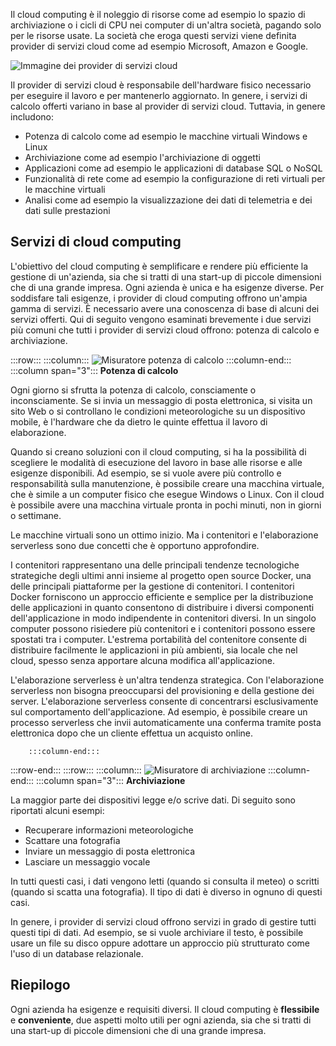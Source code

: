 Il cloud computing è il noleggio di risorse come ad esempio lo spazio di archiviazione o i cicli di CPU nei computer di un'altra società, pagando solo per le risorse usate. La società che eroga questi servizi viene definita provider di servizi cloud come ad esempio Microsoft, Amazon e Google.

![Immagine dei provider di servizi cloud](../media/2-cloud-providers.png)

Il provider di servizi cloud è responsabile dell'hardware fisico necessario per eseguire il lavoro e per mantenerlo aggiornato. In genere, i servizi di calcolo offerti variano in base al provider di servizi cloud. Tuttavia, in genere includono:

- Potenza di calcolo come ad esempio le macchine virtuali Windows e Linux
- Archiviazione come ad esempio l'archiviazione di oggetti
- Applicazioni come ad esempio le applicazioni di database SQL o NoSQL
- Funzionalità di rete come ad esempio la configurazione di reti virtuali per le macchine virtuali
- Analisi come ad esempio la visualizzazione dei dati di telemetria e dei dati sulle prestazioni

## <a name="cloud-computing-services"></a>Servizi di cloud computing

L'obiettivo del cloud computing è semplificare e rendere più efficiente la gestione di un'azienda, sia che si tratti di una start-up di piccole dimensioni che di una grande impresa. Ogni azienda è unica e ha esigenze diverse. Per soddisfare tali esigenze, i provider di cloud computing offrono un'ampia gamma di servizi.
È necessario avere una conoscenza di base di alcuni dei servizi offerti. Qui di seguito vengono esaminati brevemente i due servizi più comuni che tutti i provider di servizi cloud offrono: potenza di calcolo e archiviazione.

:::row:::
    :::column:::
        ![Misuratore potenza di calcolo](../media/2-compute-power.png)
    :::column-end:::
    :::column span="3"::: **Potenza di calcolo**

Ogni giorno si sfrutta la potenza di calcolo, consciamente o inconsciamente. Se si invia un messaggio di posta elettronica, si visita un sito Web o si controllano le condizioni meteorologiche su un dispositivo mobile, è l'hardware che da dietro le quinte effettua il lavoro di elaborazione.

Quando si creano soluzioni con il cloud computing, si ha la possibilità di scegliere le modalità di esecuzione del lavoro in base alle risorse e alle esigenze disponibili. Ad esempio, se si vuole avere più controllo e responsabilità sulla manutenzione, è possibile creare una macchina virtuale, che è simile a un computer fisico che esegue Windows o Linux. Con il cloud è possibile avere una macchina virtuale pronta in pochi minuti, non in giorni o settimane.

Le macchine virtuali sono un ottimo inizio. Ma i contenitori e l'elaborazione serverless sono due concetti che è opportuno approfondire.

I contenitori rappresentano una delle principali tendenze tecnologiche strategiche degli ultimi anni insieme al progetto open source Docker, una delle principali piattaforme per la gestione di contenitori. I contenitori Docker forniscono un approccio efficiente e semplice per la distribuzione delle applicazioni in quanto consentono di distribuire i diversi componenti dell'applicazione in modo indipendente in contenitori diversi. In un singolo computer possono risiedere più contenitori e i contenitori possono essere spostati tra i computer. L'estrema portabilità del contenitore consente di distribuire facilmente le applicazioni in più ambienti, sia locale che nel cloud, spesso senza apportare alcuna modifica all'applicazione.

L'elaborazione serverless è un'altra tendenza strategica. Con l'elaborazione serverless non bisogna preoccuparsi del provisioning e della gestione dei server. L'elaborazione serverless consente di concentrarsi esclusivamente sul comportamento dell'applicazione. Ad esempio, è possibile creare un processo serverless che invii automaticamente una conferma tramite posta elettronica dopo che un cliente effettua un acquisto online.

        :::column-end:::
:::row-end:::
 :::row:::
    :::column:::
        ![Misuratore di archiviazione](../media/2-storage.png)
    :::column-end:::
    :::column span="3"::: **Archiviazione**

La maggior parte dei dispositivi legge e/o scrive dati. Di seguito sono riportati alcuni esempi:

- Recuperare informazioni meteorologiche
- Scattare una fotografia
- Inviare un messaggio di posta elettronica
- Lasciare un messaggio vocale

In tutti questi casi, i dati vengono letti (quando si consulta il meteo) o scritti (quando si scatta una fotografia). Il tipo di dati è diverso in ognuno di questi casi.

In genere, i provider di servizi cloud offrono servizi in grado di gestire tutti questi tipi di dati. Ad esempio, se si vuole archiviare il testo, è possibile usare un file su disco oppure adottare un approccio più strutturato come l'uso di un database relazionale.

## <a name="summary"></a>Riepilogo

Ogni azienda ha esigenze e requisiti diversi. Il cloud computing è **flessibile** e **conveniente**, due aspetti molto utili per ogni azienda, sia che si tratti di una start-up di piccole dimensioni che di una grande impresa.